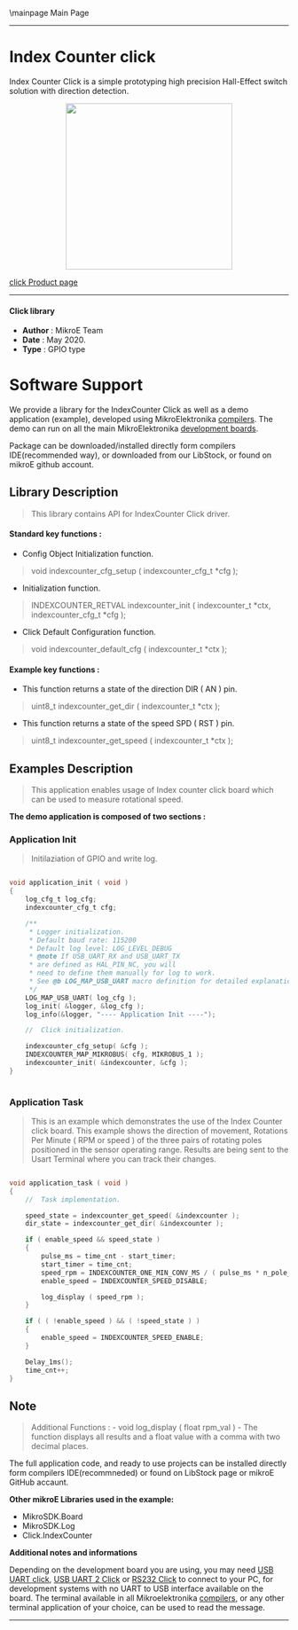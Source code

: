 \mainpage Main Page
 
---
# Index Counter click

Index Counter Click is a simple prototyping high precision Hall-Effect switch solution with direction detection.

<p align="center">
  <img src="https://download.mikroe.com/images/click_for_ide/indexcounter_click.png" height=300px>
</p>


[click Product page](https://www.mikroe.com/index-counter-click)

---


#### Click library 

- **Author**        : MikroE Team
- **Date**          : May 2020.
- **Type**          : GPIO type


# Software Support

We provide a library for the IndexCounter Click 
as well as a demo application (example), developed using MikroElektronika 
[compilers](https://shop.mikroe.com/compilers). 
The demo can run on all the main MikroElektronika [development boards](https://shop.mikroe.com/development-boards).

Package can be downloaded/installed directly form compilers IDE(recommended way), or downloaded from our LibStock, or found on mikroE github account. 

## Library Description

> This library contains API for IndexCounter Click driver.

#### Standard key functions :

- Config Object Initialization function.
> void indexcounter_cfg_setup ( indexcounter_cfg_t *cfg ); 
 
- Initialization function.
> INDEXCOUNTER_RETVAL indexcounter_init ( indexcounter_t *ctx, indexcounter_cfg_t *cfg );

- Click Default Configuration function.
> void indexcounter_default_cfg ( indexcounter_t *ctx );


#### Example key functions :

- This function returns a state of the direction DIR ( AN ) pin.
> uint8_t indexcounter_get_dir ( indexcounter_t *ctx );
 
- This function returns a state of the speed SPD ( RST ) pin.
> uint8_t indexcounter_get_speed ( indexcounter_t *ctx );

## Examples Description

> This application enables usage of Index counter click board which can be used to measure rotational speed.

**The demo application is composed of two sections :**

### Application Init 

> Initilaziation of GPIO and write log.

```c

void application_init ( void )
{
    log_cfg_t log_cfg;
    indexcounter_cfg_t cfg;

    /** 
     * Logger initialization.
     * Default baud rate: 115200
     * Default log level: LOG_LEVEL_DEBUG
     * @note If USB_UART_RX and USB_UART_TX 
     * are defined as HAL_PIN_NC, you will 
     * need to define them manually for log to work. 
     * See @b LOG_MAP_USB_UART macro definition for detailed explanation.
     */
    LOG_MAP_USB_UART( log_cfg );
    log_init( &logger, &log_cfg );
    log_info(&logger, "---- Application Init ----");

    //  Click initialization.

    indexcounter_cfg_setup( &cfg );
    INDEXCOUNTER_MAP_MIKROBUS( cfg, MIKROBUS_1 );
    indexcounter_init( &indexcounter, &cfg );
}
  
```

### Application Task

> This is an example which demonstrates the use of the Index Counter click board.
> This example shows the direction of movement, Rotations Per Minute ( RPM or speed )
> of the three pairs of rotating poles positioned in the sensor operating range.
> Results are being sent to the Usart Terminal where you can track their changes.

```c

void application_task ( void )
{
    //  Task implementation.

    speed_state = indexcounter_get_speed( &indexcounter );
    dir_state = indexcounter_get_dir( &indexcounter );

    if ( enable_speed && speed_state )
    {
        pulse_ms = time_cnt - start_timer;
        start_timer = time_cnt;
        speed_rpm = INDEXCOUNTER_ONE_MIN_CONV_MS / ( pulse_ms * n_pole_pairs );
        enable_speed = INDEXCOUNTER_SPEED_DISABLE;

        log_display ( speed_rpm );
    }

    if ( ( !enable_speed ) && ( !speed_state ) )
    {
        enable_speed = INDEXCOUNTER_SPEED_ENABLE;
    }

    Delay_1ms();
    time_cnt++;
}


```

## Note

> Additional Functions :
>       - void log_display ( float rpm_val ) - The function displays all results
>         and a float value with a comma with two decimal places.

The full application code, and ready to use projects can be  installed directly form compilers IDE(recommneded) or found on LibStock page or mikroE GitHub accaunt.

**Other mikroE Libraries used in the example:** 

- MikroSDK.Board
- MikroSDK.Log
- Click.IndexCounter

**Additional notes and informations**

Depending on the development board you are using, you may need 
[USB UART click](https://shop.mikroe.com/usb-uart-click), 
[USB UART 2 Click](https://shop.mikroe.com/usb-uart-2-click) or 
[RS232 Click](https://shop.mikroe.com/rs232-click) to connect to your PC, for 
development systems with no UART to USB interface available on the board. The 
terminal available in all Mikroelektronika 
[compilers](https://shop.mikroe.com/compilers), or any other terminal application 
of your choice, can be used to read the message.



---
